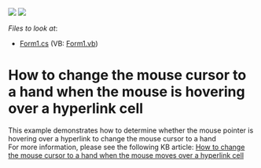 <!-- default badges list -->
[![](https://img.shields.io/badge/Open_in_DevExpress_Support_Center-FF7200?style=flat-square&logo=DevExpress&logoColor=white)](https://supportcenter.devexpress.com/ticket/details/E592)
[![](https://img.shields.io/badge/📖_How_to_use_DevExpress_Examples-e9f6fc?style=flat-square)](https://docs.devexpress.com/GeneralInformation/403183)
<!-- default badges end -->
<!-- default file list -->
*Files to look at*:

* [Form1.cs](./CS/Form1.cs) (VB: [Form1.vb](./VB/Form1.vb))
<!-- default file list end -->
# How to change the mouse cursor to a hand when the mouse is hovering over a hyperlink cell


<p>This example demonstrates how to determine whether the mouse pointer is hovering over a hyperlink to change the mouse cursor to a hand<br />
For more information, please see the following KB article: <a href="https://www.devexpress.com/Support/Center/p/A2904">How to change the mouse cursor to a hand when the mouse moves over a hyperlink cell</a></p>

<br/>



